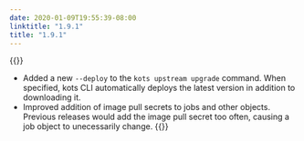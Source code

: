 ```yaml
---
date: 2020-01-09T19:55:39-08:00
linktitle: "1.9.1"
title: "1.9.1"
---
```


{{<features>}}
- Added a new `--deploy` to the `kots upstream upgrade` command. 
When specified, kots CLI automatically deploys the latest version in addition to downloading it.
- Improved addition of image pull secrets to jobs and other objects. Previous releases would add the image pull secret too often, causing a job object to unecessarily change.
{{</features>}}


